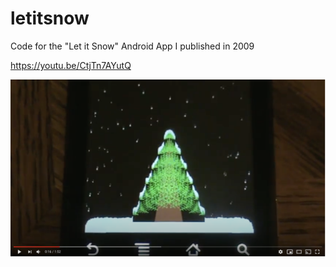 # letitsnow
Code for the "Let it Snow" Android App I published in 2009

https://youtu.be/CtjTn7AYutQ

![screen](screenshot.png)
